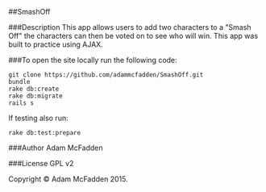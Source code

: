 ##SmashOff

###Description
This app allows users to add two characters to a "Smash Off" the characters can then be voted on to see who will win. This app was built to practice using AJAX.

###To open the site locally run the following code:

```
git clone https://github.com/adammcfadden/SmashOff.git
bundle
rake db:create
rake db:migrate
rails s
```

If testing also run: 

```
rake db:test:prepare
```

###Author
Adam McFadden

###License
GPL v2

Copyright &copy; Adam McFadden 2015.
